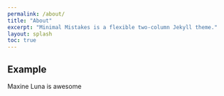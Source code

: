 ```yaml
---
permalink: /about/
title: "About"
excerpt: "Minimal Mistakes is a flexible two-column Jekyll theme."
layout: splash
toc: true
---
```


## Example 

Maxine Luna is awesome
